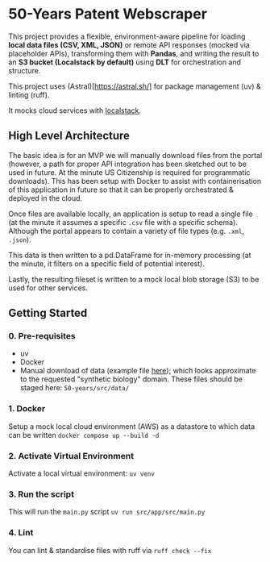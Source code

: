# 50-Years Patent Webscraper

This project provides a flexible, environment-aware pipeline for loading **local data files (CSV, XML, JSON)** or remote API responses (mocked via placeholder APIs), transforming them with **Pandas**, and writing the result to an **S3 bucket (Localstack by default)** using **DLT** for orchestration and structure.

This project uses (Astral)[https://astral.sh/] for package management (uv) & linting (ruff). 

It mocks cloud services with [localstack](https://github.com/localstack/localstack).

## High Level Architecture
The basic idea is for an MVP we will manually download files from the portal (however, a path for proper API integration has been sketched out to be used in future. At the minute US Citizenship is required for programmatic downloads). This has been setup with Docker to assist with containerisation of this application in future so that it can be properly orchestrated & deployed in the cloud. 

Once files are available locally, an application is setup to read a single file (at the minute it assumes a specific `.csv` file with a specific schema). Although the portal appears to contain a variety of file types (e.g. `.xml`, `.json`).

This data is then written to a pd.DataFrame for in-memory processing (at the minute, it filters on a specific field of potential interest). 

Lastly, the resulting fileset is written to a mock local blob storage (S3) to be used for other services. 

## Getting Started

### 0. Pre-requisites 
- uv 
- Docker
- Manual download of data (example file [here](https://data.uspto.gov/ui/datasets/products/files/MOONSHOT/2016/Cancer%20Data12A.zip)); which looks approximate to the requested "synthetic biology" domain. These files should be staged here: `50-years/src/data/`

### 1. Docker
Setup a mock local cloud environment (AWS) as a datastore to which data can be written 
`docker compose up --build -d` 

### 2. Activate Virtual Environment 
Activate a local virtual environment:
`uv venv`

### 3. Run the script
This will run the `main.py` script 
`uv run src/app/src/main.py`

### 4. Lint
You can lint & standardise files with ruff via
`ruff check --fix` 
